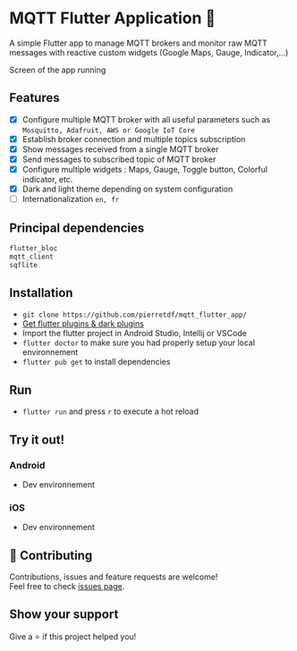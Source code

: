 # MQTT Flutter Application 👋

A simple Flutter app to manage MQTT brokers and monitor raw MQTT messages with reactive custom widgets (Google Maps, Gauge, Indicator,...)

Screen of the app running

## Features

- [x] Configure multiple MQTT broker with all useful parameters such as `Mosquitto, Adafruit, AWS or Google IoT Core`
- [x] Establish broker connection and multiple topics subscription
- [x] Show messages received from a single MQTT broker
- [x] Send messages to subscribed topic of MQTT broker
- [x] Configure multiple widgets : Maps, Gauge, Toggle button, Colorful indicator, etc.
- [x] Dark and light theme depending on system configuration
- [ ] Internationalization `en, fr`

## Principal dependencies

```sh
flutter_bloc
mqtt_client
sqflite
```

## Installation

- `git clone https://github.com/pierretdf/mqtt_flutter_app/`
- [Get flutter plugins & dark plugins](https://flutter.dev/docs/get-started/install)
- Import the flutter project in Android Studio, Intellij or VSCode
- `flutter doctor` to make sure you had properly setup your local environnement
- `flutter pub get` to install dependencies

## Run

- `flutter run` and press `r` to execute a hot reload

## Try it out!

### Android

- Dev environnement

### iOS

- Dev environnement

## 🤝 Contributing

Contributions, issues and feature requests are welcome!<br />Feel free to check [issues page](https://github.com/pierretdf/mqtt_flutter_app/issues).

## Show your support

Give a ⭐️ if this project helped you!

